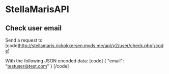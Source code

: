 # StellaMarisAPI

## Check user email 
Send a request to
[code]http://stellamaris.rickokkersen.myds.me/api/v2/user/check.php[/code]

With the following JSON encoded data:
[code]
{
  "email": "testuser@test.com"
}
[/code]
